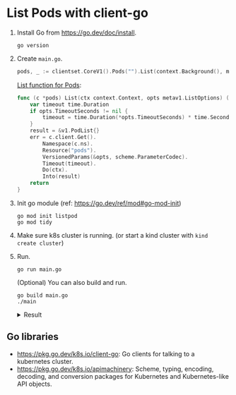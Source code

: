 # List Pods with client-go

1. Install Go from https://go.dev/doc/install.
    ```
    go version
    ```
1. Create `main.go`.
    ```go
    pods, _ := clientset.CoreV1().Pods("").List(context.Background(), metav1.ListOptions{})
    ```

    [List function for Pods](https://github.com/kubernetes/client-go/blob/master/kubernetes/typed/core/v1/pod.go#L88-L102):
    ```go
    func (c *pods) List(ctx context.Context, opts metav1.ListOptions) (result *v1.PodList, err error) {
        var timeout time.Duration
        if opts.TimeoutSeconds != nil {
            timeout = time.Duration(*opts.TimeoutSeconds) * time.Second
        }
        result = &v1.PodList{}
        err = c.client.Get().
            Namespace(c.ns).
            Resource("pods").
            VersionedParams(&opts, scheme.ParameterCodec).
            Timeout(timeout).
            Do(ctx).
            Into(result)
        return
    }
    ```

1. Init go module (ref: https://go.dev/ref/mod#go-mod-init)

    ```
    go mod init listpod
    go mod tidy
    ```
1. Make sure k8s cluster is running. (or start a kind cluster with `kind create cluster`)
1. Run.
    ```
    go run main.go
    ```

    (Optional) You can also build and run.
    ```
    go build main.go
    ./main
    ```

    <details><summary>Result</summary>

    ```
    INDEX   NAMESPACE       NAME
    0       kube-system     coredns-64897985d-dgjpv
    1       kube-system     coredns-64897985d-l4qdf
    2       kube-system     etcd-kind-control-plane
    3       kube-system     kindnet-588g9
    4       kube-system     kube-apiserver-kind-control-plane
    5       kube-system     kube-controller-manager-kind-control-plane
    6       kube-system     kube-proxy-pzmnt
    7       kube-system     kube-scheduler-kind-control-plane
    8       local-path-storage      local-path-provisioner-5ddd94ff66-628dq
    ```

    </details>

## Go libraries
- https://pkg.go.dev/k8s.io/client-go: Go clients for talking to a kubernetes cluster.
- https://pkg.go.dev/k8s.io/apimachinery: Scheme, typing, encoding, decoding, and conversion packages for Kubernetes and Kubernetes-like API objects.
